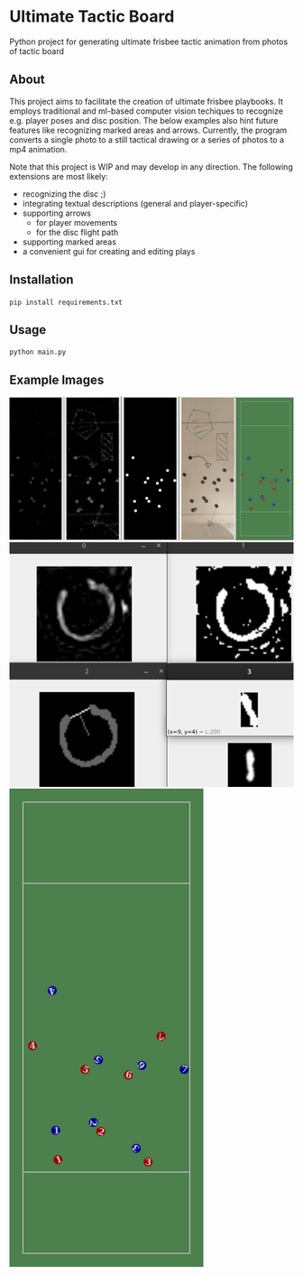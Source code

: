 Ultimate Tactic Board
===
Python project for generating ultimate frisbee tactic animation from photos of tactic board

About
---
This project aims to facilitate the creation of ultimate frisbee playbooks.
It employs traditional and ml-based computer vision techiques to recognize e.g. player poses and disc position.
The below examples also hint future features like recognizing marked areas and arrows.
Currently, the program converts a single photo to a still tactical drawing or a series of photos to a mp4 animation.

Note that this project is WIP and may develop in any direction.
The following extensions are most likely:
 - recognizing the disc ;)
 - integrating textual descriptions (general and player-specific)
 - supporting arrows
   - for player movements
   - for the disc flight path
 - supporting marked areas
 - a convenient gui for creating and editing plays



Installation
---
`pip install requirements.txt`

Usage
---
`python main.py`

Example Images
---
![](examples/intermediate_steps.png)
![](examples/intermediate_steps_digit_recognition.png)
![](media_out/temp.png)